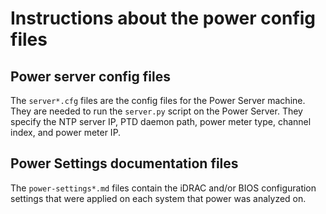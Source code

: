 # Instructions about the power config files

## Power server config files

The `server*.cfg` files are the config files for the Power Server machine. They are needed to run the `server.py` script on the Power Server.
They specify the NTP server IP, PTD daemon path, power meter type, channel index, and power meter IP.

## Power Settings documentation files

The `power-settings*.md` files contain the iDRAC and/or BIOS configuration settings that were applied on each system that power was analyzed on.
